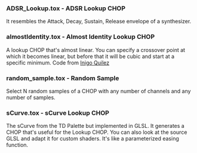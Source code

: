 [//]: # (For development of this README.md, use http://markdownlivepreview.com/)

### ADSR_Lookup.tox - ADSR Lookup CHOP
It resembles the Attack, Decay, Sustain, Release envelope of a synthesizer.

### almostIdentity.tox - Almost Identity Lookup CHOP
A lookup CHOP that's almost linear. You can specify a crossover point at which it becomes linear, but before that it will be cubic and start at a specific minimum. Code from [Inigo Quilez](http://www.iquilezles.org/www/articles/functions/functions.htm)

### random_sample.tox - Random Sample
Select N random samples of a CHOP with any number of channels and any number of samples.

### sCurve.tox - sCurve Lookup CHOP
The sCurve from the TD Palette but implemented in GLSL. It generates a CHOP that's useful for the Lookup CHOP. You can also look at the source GLSL and adapt it for custom shaders. It's like a parameterized easing function.